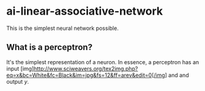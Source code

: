 # ai-linear-associative-network

This is the simplest neural network possible. 

## What is a perceptron?
It's the simplest representation of a neuron. 
In essence, a perceptron has an input [img]http://www.sciweavers.org/tex2img.php?eq=x&bc=White&fc=Black&im=jpg&fs=12&ff=arev&edit=0[/img] and and output $y$. 